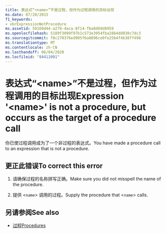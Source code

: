 ```yaml
---
title: 表达式“<name>”不是过程，但作为过程调用的目标出现
ms.date: 07/20/2015
f1_keywords:
- vbrExpressionNotProcedure
ms.assetid: 59169d44-a279-4aca-8f14-fba8d69d8959
ms.openlocfilehash: 5189f3099f97b1c573e3954fba28b4dd030c7dc3
ms.sourcegitcommit: f8c270376ed905f6a8896ce0fe25b4f4b38ff498
ms.translationtype: MT
ms.contentlocale: zh-CN
ms.lasthandoff: 06/04/2020
ms.locfileid: "84411091"
---
```

# <a name="expression-name-is-not-a-procedure-but-occurs-as-the-target-of-a-procedure-call"></a><span data-ttu-id="1f037-102">表达式“\<name>”不是过程，但作为过程调用的目标出现</span><span class="sxs-lookup"><span data-stu-id="1f037-102">Expression '\<name>' is not a procedure, but occurs as the target of a procedure call</span></span>
<span data-ttu-id="1f037-103">你已使过程调用成为了一个非过程的表达式。</span><span class="sxs-lookup"><span data-stu-id="1f037-103">You have made a procedure call to an expression that is not a procedure.</span></span>  
  
## <a name="to-correct-this-error"></a><span data-ttu-id="1f037-104">更正此错误</span><span class="sxs-lookup"><span data-stu-id="1f037-104">To correct this error</span></span>  
  
1. <span data-ttu-id="1f037-105">请确保过程的名称拼写正确。</span><span class="sxs-lookup"><span data-stu-id="1f037-105">Make sure you did not misspell the name of the procedure.</span></span>  
  
2. <span data-ttu-id="1f037-106">提供 <`name`> 调用的过程。</span><span class="sxs-lookup"><span data-stu-id="1f037-106">Supply the procedure that <`name`> calls.</span></span>  
  
## <a name="see-also"></a><span data-ttu-id="1f037-107">另请参阅</span><span class="sxs-lookup"><span data-stu-id="1f037-107">See also</span></span>

- [<span data-ttu-id="1f037-108">过程</span><span class="sxs-lookup"><span data-stu-id="1f037-108">Procedures</span></span>](../programming-guide/language-features/procedures/index.md)

